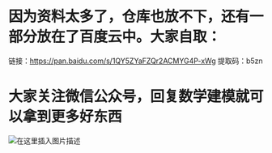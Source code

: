 # 因为资料太多了，仓库也放不下，还有一部分放在了百度云中。大家自取：
链接：https://pan.baidu.com/s/1QY5ZYaFZQr2ACMYG4P-xWg 
提取码：b5zn

# 大家关注微信公众号，回复数学建模就可以拿到更多好东西

![在这里插入图片描述](../img/wxgzh.jpg)
